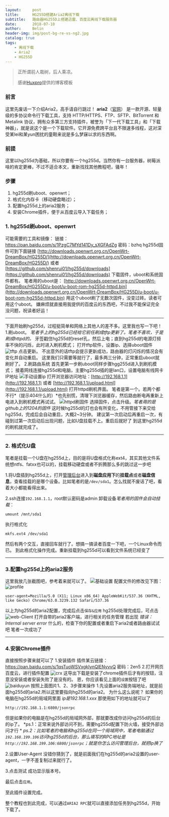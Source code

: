 ```yaml
---
layout:     post
title:      HG255D搭建Aria2离线下载
subtitle:   路由器HG255D上搭建迅雷、百度云离线下载服务器
date:       2018-07-10
author:     Belin
header-img: img/post-bg-re-vs-ng2.jpg
catalog: true
tags:
    - 离线下载
    - Aria2
    - HG255D
---
```


> 正所谓前人栽树，后人乘凉。
>
> 感谢[Huxpro](https://github.com/huxpro)提供的博客模板

### 前言
这里先废话一下介绍Aria2，高手请自行跳过！
**aria2**（[官网](https://aria2.github.io/)） 是一款开源、轻量级的多协议命令行下载工具，支持 HTTP/HTTPS、FTP、SFTP、BitTorrent 和 Metalink 协议，拥有众多第三方支持插件，被誉为「下一代下载工具」和「下载神器」，就是说这个是一个下载软件。它开源免费跨平台且不限速多线程，这对深受某lei和某yun困扰的童鞋来说是多么梦寐以求的东西啊。

### 前提
这里以hg255d为基础，所以你要有一个hg255d。当然你有一台服务器，树莓派啥的肯定更棒，不过不适合本文，重新找找其他教程吧，骚年！
### 步骤
1. hg255d刷uboot、openwrt；
2. 格式化内存卡（移动硬盘略过）；
3. 配置hg255d上的aria2服务；
4. 安装Chrome插件，便于从百度云导入下载任务；

### 1. hg255d刷uboot、openwrt
可能需要的工具和镜像：
链接：https://pan.baidu.com/s/1PzgC7MYd141Dy_sXGFAdZg 密码：bzhq
hg255d固件可到下面链接
[http://downloads.openwrt.org.cn/OpenWrt-DreamBox/HG255D/](http://downloads.openwrt.org.cn/OpenWrt-DreamBox/HG255D/)
或者
[https://github.com/shenrui01/hg255d/downloads](https://github.com/shenrui01/hg255d/downloads)
下载固件，uboot和系统固件都有。
笔者用的uboot是：
[http://downloads.openwrt.org.cn/OpenWrt-DreamBox/HG255D/u-boot/u-boot-rom-hg255d-httpd.bin](http://downloads.openwrt.org.cn/OpenWrt-DreamBox/HG255D/u-boot/u-boot-rom-hg255d-httpd.bin) 
用这个uboot刷了无数次固件，没变过砖。读者可用这个uboot。
嫌麻烦就直接用我提供的百度云的东西吧，不过我不能保证完全没问题，祝读者好运！

---
下面开始刷hg255d，过程挺简单和网络上其他人的差不多。这里我也写一下吧！
1.刷uboot。
*笔者手上的hg255d已经给它前任刷成tftp更新了。笔者不喜欢，于是刷成httpd的。*
牙签戳住hg255d的reset孔，然后上电；直到hg255d的电源灯频率不快的闪烁，此时进入刷机模式；
打开tftp软件，设置ip、选择uboot固件
![tftp](/md_image/tftp.jpg "tftp")
点击更新。
不出意外的话tftp会提示更新成功，路由器的灯闪烁的情况会有变化并自动重启。
这里我们只需要等就行了，最多两三分钟，正常重启uboot就刷好了。
2.刷路由系统
首先更第一步刷uboot同样步骤hgg255d进入到刷机模式；
接着网线连接hg255d和电脑，主要hg255d插的是lan口，设置电脑有线网卡IP地址
![手动设置ip](/md_image/设置ip地址.jpg)
打开浏览器访问地址：[http://192.168.1.1](http://192.168.1.1) 或者 [http://192.168.1.1/upload.html](http://192.168.1.1/upload.html) 打开httpd刷机界面。
笔者是第一个。若两个都不行*（提示404什么的）*也先别慌，清理下浏览器缓存，然后路由断电再重新上电进入到刷机模式再试试。
![httpd刷固件](/md_image/recovery.jpg "httpd刷固件")
选择固件，点击升级。*笔者用的是github上的1204的固件*
这时候hg255d的灯也会有所变化，不用管接下来交给hg255d，完成后会自动重启，大概2~3分钟。
建议第一次启动后再重启一次，有碰到过第一次启动后出现问题，比如U盘挂载不上。重启后就好了
到这里hg255d的刷机就完成了。

---
### 2. 格式化U盘
笔者是挂载一个U盘在hg255d上，目的是将U盘格式化称ext4，其实其他文件系统想ntfs、fatxx也可以的，挂载移动硬盘或者不折腾那么多的跳过这一步吧

1.将U盘插到hg255d上，打开[管理后台](http://192.168.1.1)进入到**磁盘应用下**的**挂载点**或者**磁盘信息**，查看挂载的是哪个设备。比如笔者的是`/dev/sda1`。怎么找就不废话了吧，看着大小都能看得出来。

2.ssh连接`192.168.1.1`，root默认密码是admin
卸载设备*笔者用的固件会自动挂载*：
```
umount /mnt/sda1
```
执行格式化
```
mkfs.ext4 /dev/sda1
```
然后有两个交互，直接回车就行了。想搞一搞读者百度一下吧，一个Linux命令而已。
到此格式化操作完成。重新挂载到hg255d可以看到文件系统已经变了

------------

### 3.配置hg255d上的aria2服务
这里我放几张截图吧，参考着来就可以了。
![基础设置](/md_image/aria2-base.jpg "基础设置")
配置文件的修改见下图：
![profile](/md_image/aria2-profile.jpg "profile")
```
user-agent=Mozilla/5.0 (X11; Linux x86_64) AppleWebKit/537.36 (KHTML, like Gecko) Chrome/63.0.3239.132 Safari/537.36
```
以上为hg255d的aria2配置，完成后点击`保存&应用`
hg255d处理完成后，可点击
![web-Client](/md_image/aria2-web.jpg "web-Client")
打开自带的aria2客户端，进行相关的任务管理
若出现 *错误： Internal server error* 什么的，检查下你的配置或者重启下aria2或者路由器试试吧
笔者一次成功了

------------
### 4.安装Chrome插件
直接按照步骤来就可以了
1.安装插件
插件某云链接：https://pan.baidu.com/s/1qsTuoWSVxgkIynQlENyvvQ 密码：2en5
2.打开网页百度云，进行插件配置
![crx](/md_image/aria2-crx.jpg "crx")
这导出下载是安装了chrome插件后才有的按钮，注意没安装或者安装失败了是没有的。
恩，你应该看见上面的`设置`按钮了吧
![baiduyun](/md_image/aria2-yun.jpg "baiduyun")
按照上面图片1、2、3步骤来操作
1.先设置aria2服务端地址，就是前面hg255d的aria2.所以这里要指向hg255d的aria2。
为什么这么说呢？
如果你的电脑在hg255d的局域网里面 *ip是192.168.1.xxx* 那使用如下的地址就可以了
```
http://192.168.1.1:6800/jsonrpc
```
但是如果你的电脑是在hg255d的局域网外部，那就要改成你访问hg255d的后台的ip了。
*ps.1：正常来说外部访问不到，需要hg255d配置下防火墙，接受外部访问才行 *
*ps.2：比如笔者的电脑和hg255d在同一个局域网中，笔者电脑通过`192.168.199.106`访问hg255d的后台，那么填写的RPC地址是`http://192.168.199.106:6800/jsonrpc`；就是你怎么访问管理后台，就把ip换了*

2.设置User-Agent
没错你猜到了，就是前面我们在hg255d的aria2设置的user-agent，一字不差复制过来就行了。

3.点击测试
成功显示版本号。

最后点击`应用`。

至此插件设置完成。

整个教程也到此完成，可以通过`ARIA2 RPC`就可以直接添加任务到hg255d，开始下载了。
